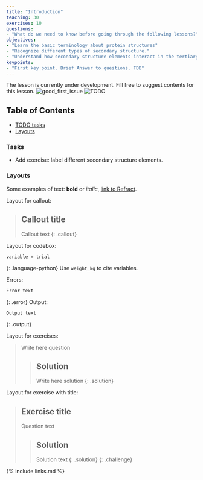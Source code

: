 ```yaml
---
title: "Introduction"
teaching: 30
exercises: 10
questions:
- "What do we need to know before going through the following lessons?"
objectives:
- "Learn the basic terminology about protein structures"
- "Recognize different types of secondary structure."
- "Understand how secondary structure elements interact in the tertiary structure."
keypoints:
- "First key point. Brief Answer to questions. TDB"
---
```


The lesson is currently under development. Fill free to suggest contents for this lesson. 
![good_first_issue](https://img.shields.io/badge/Issues-Good_first_issue-FFAF59.svg?style=popout) ![TODO](https://img.shields.io/badge/Tasks-TO_DO-93357F.svg?style=popout)


## Table of Contents

- [TODO tasks](#tasks)
- [Layouts](#layouts)


### Tasks

- Add exercise: label different secondary structure elements. 

### Layouts

Some examples of text: **bold** or *italic*, [link to Refract](http://refract-rise.eu).

Layout for callout:
> ## Callout title
>
> Callout text
{: .callout}

Layout for codebox:
~~~
variable = trial
~~~
{: .language-python}
Use `weight_kg` to cite variables.

Errors:
~~~
Error text
~~~
{: .error}
Output:
~~~
Output text
~~~
{: .output}

Layout for exercises:
> Write here question
>
> > ## Solution
> > Write here solution
> {: .solution}

Layout for exercise with title:
> ## Exercise title
>
> Question text
>
> > ## Solution
> > Solution text
> {: .solution}
{: .challenge}

{% include links.md %}

